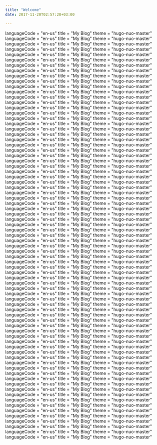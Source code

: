 ```yaml
---
title: "Welcome"
date: 2017-11-20T02:57:28+03:00

---
```



languageCode = "en-us"
title = "My Blog"
theme = "hugo-nuo-master"
languageCode = "en-us"
title = "My Blog"
theme = "hugo-nuo-master"
languageCode = "en-us"
title = "My Blog"
theme = "hugo-nuo-master"
languageCode = "en-us"
title = "My Blog"
theme = "hugo-nuo-master"
languageCode = "en-us"
title = "My Blog"
theme = "hugo-nuo-master"
languageCode = "en-us"
title = "My Blog"
theme = "hugo-nuo-master"
languageCode = "en-us"
title = "My Blog"
theme = "hugo-nuo-master"
languageCode = "en-us"
title = "My Blog"
theme = "hugo-nuo-master"
languageCode = "en-us"
title = "My Blog"
theme = "hugo-nuo-master"
languageCode = "en-us"
title = "My Blog"
theme = "hugo-nuo-master"
languageCode = "en-us"
title = "My Blog"
theme = "hugo-nuo-master"
languageCode = "en-us"
title = "My Blog"
theme = "hugo-nuo-master"
languageCode = "en-us"
title = "My Blog"
theme = "hugo-nuo-master"
languageCode = "en-us"
title = "My Blog"
theme = "hugo-nuo-master"
languageCode = "en-us"
title = "My Blog"
theme = "hugo-nuo-master"
languageCode = "en-us"
title = "My Blog"
theme = "hugo-nuo-master"
languageCode = "en-us"
title = "My Blog"
theme = "hugo-nuo-master"
languageCode = "en-us"
title = "My Blog"
theme = "hugo-nuo-master"
languageCode = "en-us"
title = "My Blog"
theme = "hugo-nuo-master"
languageCode = "en-us"
title = "My Blog"
theme = "hugo-nuo-master"
languageCode = "en-us"
title = "My Blog"
theme = "hugo-nuo-master"
languageCode = "en-us"
title = "My Blog"
theme = "hugo-nuo-master"
languageCode = "en-us"
title = "My Blog"
theme = "hugo-nuo-master"
languageCode = "en-us"
title = "My Blog"
theme = "hugo-nuo-master"
languageCode = "en-us"
title = "My Blog"
theme = "hugo-nuo-master"
languageCode = "en-us"
title = "My Blog"
theme = "hugo-nuo-master"
languageCode = "en-us"
title = "My Blog"
theme = "hugo-nuo-master"
languageCode = "en-us"
title = "My Blog"
theme = "hugo-nuo-master"
languageCode = "en-us"
title = "My Blog"
theme = "hugo-nuo-master"
languageCode = "en-us"
title = "My Blog"
theme = "hugo-nuo-master"
languageCode = "en-us"
title = "My Blog"
theme = "hugo-nuo-master"
languageCode = "en-us"
title = "My Blog"
theme = "hugo-nuo-master"
languageCode = "en-us"
title = "My Blog"
theme = "hugo-nuo-master"
languageCode = "en-us"
title = "My Blog"
theme = "hugo-nuo-master"
languageCode = "en-us"
title = "My Blog"
theme = "hugo-nuo-master"
languageCode = "en-us"
title = "My Blog"
theme = "hugo-nuo-master"
languageCode = "en-us"
title = "My Blog"
theme = "hugo-nuo-master"
languageCode = "en-us"
title = "My Blog"
theme = "hugo-nuo-master"
languageCode = "en-us"
title = "My Blog"
theme = "hugo-nuo-master"
languageCode = "en-us"
title = "My Blog"
theme = "hugo-nuo-master"
languageCode = "en-us"
title = "My Blog"
theme = "hugo-nuo-master"
languageCode = "en-us"
title = "My Blog"
theme = "hugo-nuo-master"
languageCode = "en-us"
title = "My Blog"
theme = "hugo-nuo-master"
languageCode = "en-us"
title = "My Blog"
theme = "hugo-nuo-master"
languageCode = "en-us"
title = "My Blog"
theme = "hugo-nuo-master"
languageCode = "en-us"
title = "My Blog"
theme = "hugo-nuo-master"
languageCode = "en-us"
title = "My Blog"
theme = "hugo-nuo-master"
languageCode = "en-us"
title = "My Blog"
theme = "hugo-nuo-master"
languageCode = "en-us"
title = "My Blog"
theme = "hugo-nuo-master"
languageCode = "en-us"
title = "My Blog"
theme = "hugo-nuo-master"
languageCode = "en-us"
title = "My Blog"
theme = "hugo-nuo-master"
languageCode = "en-us"
title = "My Blog"
theme = "hugo-nuo-master"
languageCode = "en-us"
title = "My Blog"
theme = "hugo-nuo-master"
languageCode = "en-us"
title = "My Blog"
theme = "hugo-nuo-master"
languageCode = "en-us"
title = "My Blog"
theme = "hugo-nuo-master"
languageCode = "en-us"
title = "My Blog"
theme = "hugo-nuo-master"
languageCode = "en-us"
title = "My Blog"
theme = "hugo-nuo-master"
languageCode = "en-us"
title = "My Blog"
theme = "hugo-nuo-master"
languageCode = "en-us"
title = "My Blog"
theme = "hugo-nuo-master"
languageCode = "en-us"
title = "My Blog"
theme = "hugo-nuo-master"
languageCode = "en-us"
title = "My Blog"
theme = "hugo-nuo-master"
languageCode = "en-us"
title = "My Blog"
theme = "hugo-nuo-master"
languageCode = "en-us"
title = "My Blog"
theme = "hugo-nuo-master"
languageCode = "en-us"
title = "My Blog"
theme = "hugo-nuo-master"
languageCode = "en-us"
title = "My Blog"
theme = "hugo-nuo-master"
languageCode = "en-us"
title = "My Blog"
theme = "hugo-nuo-master"
languageCode = "en-us"
title = "My Blog"
theme = "hugo-nuo-master"
languageCode = "en-us"
title = "My Blog"
theme = "hugo-nuo-master"
languageCode = "en-us"
title = "My Blog"
theme = "hugo-nuo-master"
languageCode = "en-us"
title = "My Blog"
theme = "hugo-nuo-master"
languageCode = "en-us"
title = "My Blog"
theme = "hugo-nuo-master"
languageCode = "en-us"
title = "My Blog"
theme = "hugo-nuo-master"
languageCode = "en-us"
title = "My Blog"
theme = "hugo-nuo-master"
languageCode = "en-us"
title = "My Blog"
theme = "hugo-nuo-master"
languageCode = "en-us"
title = "My Blog"
theme = "hugo-nuo-master"
languageCode = "en-us"
title = "My Blog"
theme = "hugo-nuo-master"
languageCode = "en-us"
title = "My Blog"
theme = "hugo-nuo-master"